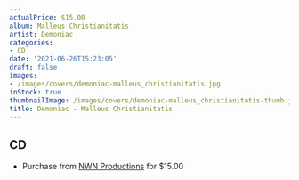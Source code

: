 ```yaml
---
actualPrice: $15.00
album: Malleus Christianitatis
artist: Demoniac
categories:
- CD
date: '2021-06-26T15:23:05'
draft: false
images:
- /images/covers/demoniac-malleus_christianitatis.jpg
inStock: true
thumbnailImage: /images/covers/demoniac-malleus_christianitatis-thumb.jpg
title: Demoniac - Malleus Christianitatis
---
```


## CD
* Purchase from [NWN Productions](http://shop.nwnprod.com/index.php?route=product/product&path=93&product_id=2474&sort=pd.name&order=ASC) for $15.00

